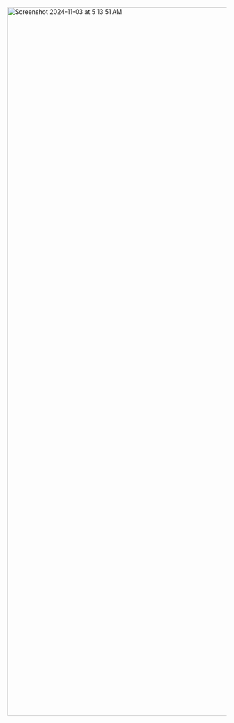 <img width="1625" alt="Screenshot 2024-11-03 at 5 13 51 AM" src="https://github.com/user-attachments/assets/e183c593-658b-436e-8232-17e8a755fced">

